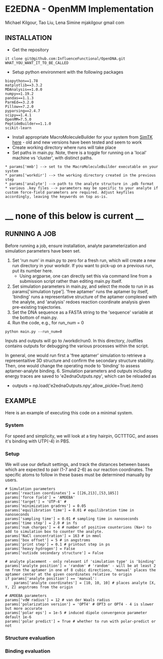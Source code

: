 # E2EDNA - OpenMM Implementation

Michael Kilgour, Tao Liu, Lena Simine
mjakilgour gmail com

## INSTALLATION
* Get the repository
```
it clone git@github.com:InfluenceFunctional/OpenDNA.git WHAT_YOU_WANT_IT_TO_BE_CALLED
```
* Setup python environment with the following packages
```
biopython==1.78
matplotlib==3.3.2
MDAnalysis==1.0.0
numpy==1.19.2
pandas==1.1.3
ParmEd==3.2.0
Pillow==7.2.0
pyparsing==2.4.7
scipy==1.4.1
OpenMM=7.5.0
PeptideBuilder==1.1.0
scikit-learn

```
* Install appropriate MacroMoleculeBuilder for your system from [SimTK here](https://simtk.org/projects/rnatoolbox) - old and new versions have been tested and seem to work
* Create working directory where runs will take place
* Set paths in main.py. Note, there is a toggle for running on a 'local' machine vs 'cluster', with distinct paths.
```
* params['mmb'] --> set to the MacroMoleculeBuilder executable on your system
* params['workdir'] --> the working directory created in the previous step
* params['analyte'] --> path to the analyte structure in .pdb format
* various .key files --> parameters may be specific to your analyte if custom force-field parameters are required. Adjust keyfiles accordingly, leaving the keywords on top as-is.
```
	

# __ none of this below is current __
## RUNNING A JOB
Before running a job, ensure installation, analyte parameterization and simulation parameters have been set.
1. Set 'run num' in main.py to zero for a fresh run, which will create a new run directory in your workdir. If you want to pick-up on a previous run, put its number here. 
   - Using argparse, one can directly set this via command line from a submission script rather than editing main.py itself.
2. Set simulation parameters in main.py, and select the mode to run in as params['simulation type']. 'free aptamer' runs the aptamer by itself, 'binding' runs a representative structure of the aptamer complexed with the analyte, and 'analysis' redoes reaction coordinate analysis given pre-existing trajectories.
4. Set the DNA sequence as a FASTA string to the 'sequence' variable at the bottom of main.py.
5. Run the code, e.g., for run_num = 0
```
python main.py --run_num=0
```
Inputs and outputs will go to /workdir/run0. In this directory, /outfiles contains outputs for debugging the various processes within the script.

In general, one would run first a 'free aptamer' simulation to retrieve a representaitive 3D structure and confirm the secondary structure stability. Then, one would change the operating mode to 'binding' to assess aptamer-analyte binding.
6. Simulation parameters and outputs including energy traces are saved to 'e2ednaOutputs.npy', which can be reloaded as
   - outputs = np.load('e2ednaOutputs.npy',allow_pickle=True).item()
   

## EXAMPLE
Here is an example of executing this code on a minimal system.
### System
For speed and simplicity, we will look at a tiny hairpin, GCTTTGC, and asses it's binding with UTP(-4) in PBS.

### Setup
We will use our default settings, and track the distances between bases which are expected to pair (1-7 and 2-6) as our reaction coordinates. 
The specific atoms to follow in these bases must be determined manually by users.
```
# Simulation parameters
params['reaction coordinates'] = [[26,213],[53,185]]
params['force field'] = 'AMOEBA'
params['target'] = 'UTP-4' # 
params['minimization gradrms'] = 0.05
params['equilibration time'] = 0.01 # equilibration time in nanoseconds
params['sampling time'] = 0.01 # sampling time in nanoseconds
params['time step'] = 2.0 # in fs
params['num charges'] = 4 # number of positive counterions (Na+) to add to simulation box to counter the analyte.
params['NaCl concentration'] = 163 # in mmol
params['box offset'] = 5 # in angstroms 
params['print step'] = 0.1 # printout step in ps 
params['heavy hydrogen'] = False 
params['outisde secondary structure'] = False 

# analyte placement - only relevant if 'simulation type' is 'binding'
params['analyte position'] = 'random' # 'random' - will be at least 2 nm from the aptamer in one of 8 cubic directions, 'manual' places the aptamer center at the given coordinates relative to origin
if params['analyte position'] == 'manual':
    params['analyte coordinates'] = [10, 10, 10] # places analyte [X, Y, Z] angstroms from the origin

# AMOEBA parameters
params['vdW radius'] = 12 # van der Waals radius
params['polarization version'] = 'OPT4' # OPT3 or OPT4 - 4 is slower but more accurate
params['polar eps'] = 1e-5 # induced dipole convergence parameter default 1e-6
params['polar predict'] = True # whether to run with polar-predict or not
```

### Structure evaluation

### Binding evaluation
